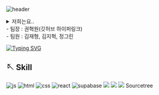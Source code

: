 ![header](https://capsule-render.vercel.app/api?type=venom&color=0:00FF00,100:008000&height=300&section=header&text=Green%-Light&fontSize=90&stroke=00FF00&strokeWidth=3)

<details>
<summary>
  저희는요..
</summary>
   - 팀명 : Green-light (초록빛)
</details>
- 팀장 : 권혁원(깃허브 하이퍼링크)<br>
- 팀원 : 김재형, 김지혁, 정그린

[![Typing SVG](https://readme-typing-svg.demolab.com/?lines=Green+Light+는+G-Order를+통해+사용자+편의적인+서비스를+제공합니다.&color=00FF00)](https://git.io/typing-svg)

## 🪡 Skill
![js](https://img.shields.io/badge/JavaScript-F7DF1E?style=for-the-badge&logo=JavaScript&logoColor=white) 
![html](https://img.shields.io/badge/HTML5-E34F26?style=for-the-badge&logo=html5&logoColor=white) 
![css](https://img.shields.io/badge/CSS-239120?&style=for-the-badge&logo=css3&logoColor=white) 
![react](https://img.shields.io/badge/React-20232A?style=for-the-badge&logo=react&logoColor=61DAFB) 
![supabase](https://img.shields.io/badge/Supabase-181818?style=for-the-badge&logo=supabase&logoColor=3ECF8E)
<img src="https://img.shields.io/badge/GitHub Pages-222222?style=for-the-badge&logo=GitHub Pages&logoColor=white">
          <img src="https://img.shields.io/badge/Git-F05032?style=for-the-badge&logo=Git&logoColor=white">
          <img src="https://img.shields.io/badge/Github-181717?style=for-the-badge&logo=Github&logoColor=white">
          Sourcetree
